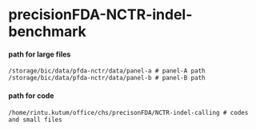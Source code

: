 # precisionFDA-NCTR-indel-benchmark

#### path for large files
```{}
/storage/bic/data/pfda-nctr/data/panel-a # panel-A path
/storage/bic/data/pfda-nctr/data/panel-b # panel-B path
```
#### path for code
```{}
/home/rintu.kutum/office/chs/precisonFDA/NCTR-indel-calling # codes and small files
```
